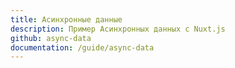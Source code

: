 ```yaml
---
title: Асинхронные данные
description: Пример Асинхронных данных с Nuxt.js
github: async-data
documentation: /guide/async-data
---
```

